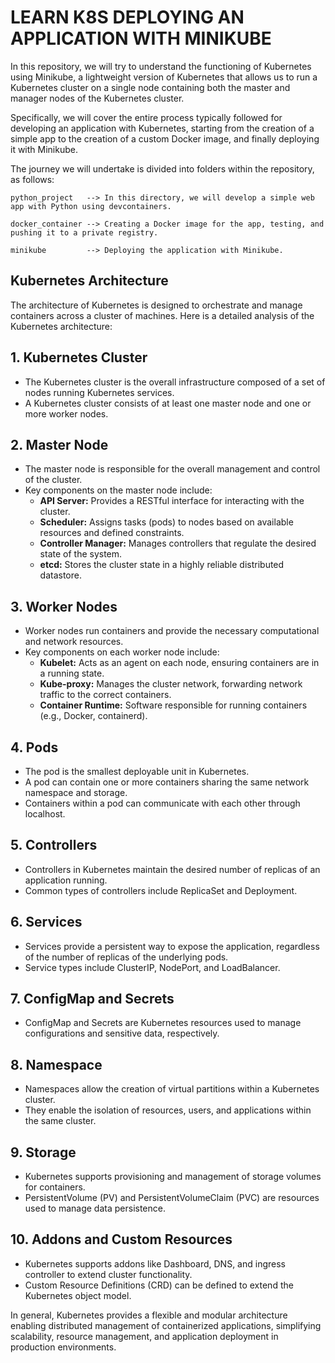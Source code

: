 # LEARN K8S DEPLOYING AN APPLICATION WITH MINIKUBE

In this repository, we will try to understand the functioning of Kubernetes using Minikube, a lightweight version of Kubernetes that allows us to run a Kubernetes cluster on a single node containing both the master and manager nodes of the Kubernetes cluster.

Specifically, we will cover the entire process typically followed for developing an application with Kubernetes, starting from the creation of a simple app to the creation of a custom Docker image, and finally deploying it with Minikube.

The journey we will undertake is divided into folders within the repository, as follows:

    python_project   --> In this directory, we will develop a simple web app with Python using devcontainers.

    docker_container --> Creating a Docker image for the app, testing, and pushing it to a private registry.

    minikube         --> Deploying the application with Minikube.

## Kubernetes Architecture

The architecture of Kubernetes is designed to orchestrate and manage containers across a cluster of machines. Here is a detailed analysis of the Kubernetes architecture:

## 1. Kubernetes Cluster

- The Kubernetes cluster is the overall infrastructure composed of a set of nodes running Kubernetes services.
- A Kubernetes cluster consists of at least one master node and one or more worker nodes.

## 2. Master Node

- The master node is responsible for the overall management and control of the cluster.
- Key components on the master node include:
  - **API Server:** Provides a RESTful interface for interacting with the cluster.
  - **Scheduler:** Assigns tasks (pods) to nodes based on available resources and defined constraints.
  - **Controller Manager:** Manages controllers that regulate the desired state of the system.
  - **etcd:** Stores the cluster state in a highly reliable distributed datastore.

## 3. Worker Nodes

- Worker nodes run containers and provide the necessary computational and network resources.
- Key components on each worker node include:
  - **Kubelet:** Acts as an agent on each node, ensuring containers are in a running state.
  - **Kube-proxy:** Manages the cluster network, forwarding network traffic to the correct containers.
  - **Container Runtime:** Software responsible for running containers (e.g., Docker, containerd).

## 4. Pods

- The pod is the smallest deployable unit in Kubernetes.
- A pod can contain one or more containers sharing the same network namespace and storage.
- Containers within a pod can communicate with each other through localhost.

## 5. Controllers

- Controllers in Kubernetes maintain the desired number of replicas of an application running.
- Common types of controllers include ReplicaSet and Deployment.

## 6. Services

- Services provide a persistent way to expose the application, regardless of the number of replicas of the underlying pods.
- Service types include ClusterIP, NodePort, and LoadBalancer.

## 7. ConfigMap and Secrets

- ConfigMap and Secrets are Kubernetes resources used to manage configurations and sensitive data, respectively.

## 8. Namespace

- Namespaces allow the creation of virtual partitions within a Kubernetes cluster.
- They enable the isolation of resources, users, and applications within the same cluster.

## 9. Storage

- Kubernetes supports provisioning and management of storage volumes for containers.
- PersistentVolume (PV) and PersistentVolumeClaim (PVC) are resources used to manage data persistence.

## 10. Addons and Custom Resources

- Kubernetes supports addons like Dashboard, DNS, and ingress controller to extend cluster functionality.
- Custom Resource Definitions (CRD) can be defined to extend the Kubernetes object model.

In general, Kubernetes provides a flexible and modular architecture enabling distributed management of containerized applications, simplifying scalability, resource management, and application deployment in production environments.
